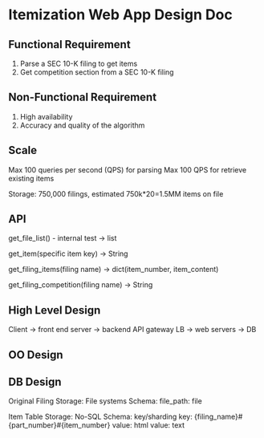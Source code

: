 # Itemization Web App Design Doc

## Functional Requirement
1. Parse a SEC 10-K filing to get items
2. Get competition section from a SEC 10-K filing


## Non-Functional Requirement
1. High availability
2. Accuracy and quality of the algorithm

## Scale
Max 100 queries per second (QPS) for parsing
Max 100 QPS for retrieve existing items

Storage: 750,000 filings, estimated 750k*20=1.5MM items on file

## API

get_file_list() - internal test -> list

get_item(specific item key) -> String

get_filing_items(filing name) -> dict(item_number, item_content)

get_filing_competition(filing name) -> String


## High Level Design

Client -> front end server -> backend API gateway LB -> web servers -> DB


## OO Design



## DB Design

Original Filing 
Storage: File systems
Schema:
file_path: file


Item Table
Storage: No-SQL
Schema:
key/sharding key: {filing_name}#{part_number}#{item_number}
value: html
value: text
